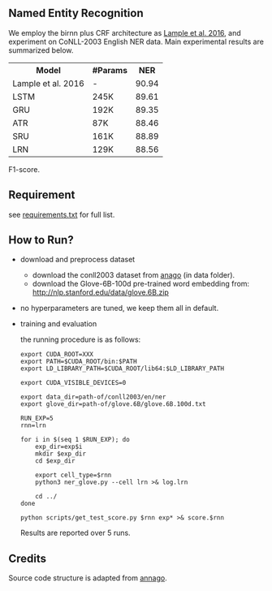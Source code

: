 ## Named Entity Recognition


We employ the birnn plus CRF architecture as [Lample et al. 2016](https://www.aclweb.org/anthology/N16-1030), and
experiment on CoNLL-2003 English NER data.
Main experimental results are summarized below.

<table>
  <tr>
    <th>Model</th>
    <th>#Params</th>
    <th>NER</th>
  </tr>
  <tr>
    <td>Lample et al. 2016</td>
    <td>-</td>
    <td>90.94</td>
  </tr>
  <tr>
    <td>LSTM</td>
    <td>245K</td>
    <td>89.61</td>
  </tr>
  <tr>
    <td>GRU</td>
    <td>192K</td>
    <td>89.35</td>
  </tr>
  <tr>
    <td>ATR</td>
    <td>87K</td>
    <td>88.46</td>
  </tr>
  <tr>
    <td>SRU</td>
    <td>161K</td>
    <td>88.89</td>
  </tr>
  <tr>
    <td>LRN</td>
    <td>129K</td>
    <td>88.56</td>
  </tr>
</table>

F1-score.

## Requirement
see [requirements.txt](code/requirements.txt) for full list.

## How to Run?

- download and preprocess dataset

  - download the conll2003 dataset from [anago](https://github.com/Hironsan/anago/tree/master/data) (in data folder).
  - download the Glove-6B-100d pre-trained word embedding from: http://nlp.stanford.edu/data/glove.6B.zip 

- no hyperparameters are tuned, we keep them all in default.

- training and evaluation

  the running procedure is as follows:
  ```
  export CUDA_ROOT=XXX
  export PATH=$CUDA_ROOT/bin:$PATH
  export LD_LIBRARY_PATH=$CUDA_ROOT/lib64:$LD_LIBRARY_PATH

  export CUDA_VISIBLE_DEVICES=0

  export data_dir=path-of/conll2003/en/ner
  export glove_dir=path-of/glove.6B/glove.6B.100d.txt

  RUN_EXP=5
  rnn=lrn

  for i in $(seq 1 $RUN_EXP); do 
      exp_dir=exp$i
      mkdir $exp_dir
      cd $exp_dir

      export cell_type=$rnn
      python3 ner_glove.py --cell lrn >& log.lrn
  
      cd ../
  done

  python scripts/get_test_score.py $rnn exp* >& score.$rnn
  ```
  Results are reported over 5 runs.

## Credits

Source code structure is adapted from [annago](https://github.com/Hironsan/anago/tree/master/).